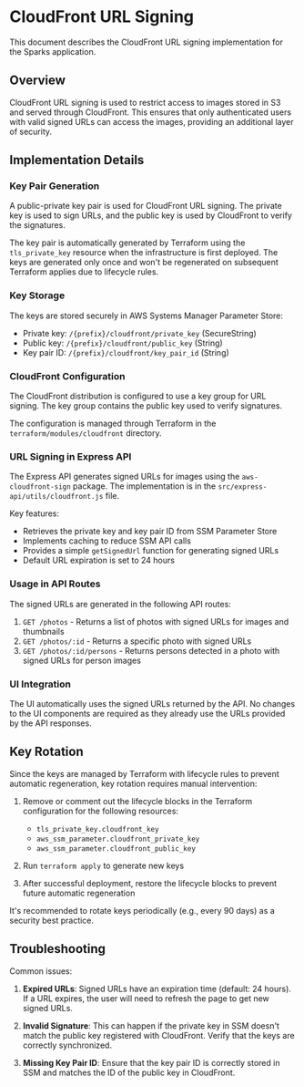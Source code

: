 # CloudFront URL Signing

This document describes the CloudFront URL signing implementation for the Sparks application.

## Overview

CloudFront URL signing is used to restrict access to images stored in S3 and served through CloudFront. This ensures that only authenticated users with valid signed URLs can access the images, providing an additional layer of security.

## Implementation Details

### Key Pair Generation

A public-private key pair is used for CloudFront URL signing. The private key is used to sign URLs, and the public key is used by CloudFront to verify the signatures.

The key pair is automatically generated by Terraform using the `tls_private_key` resource when the infrastructure is first deployed. The keys are generated only once and won't be regenerated on subsequent Terraform applies due to lifecycle rules.

### Key Storage

The keys are stored securely in AWS Systems Manager Parameter Store:

- Private key: `/{prefix}/cloudfront/private_key` (SecureString)
- Public key: `/{prefix}/cloudfront/public_key` (String)
- Key pair ID: `/{prefix}/cloudfront/key_pair_id` (String)

### CloudFront Configuration

The CloudFront distribution is configured to use a key group for URL signing. The key group contains the public key used to verify signatures.

The configuration is managed through Terraform in the `terraform/modules/cloudfront` directory.

### URL Signing in Express API

The Express API generates signed URLs for images using the `aws-cloudfront-sign` package. The implementation is in the `src/express-api/utils/cloudfront.js` file.

Key features:
- Retrieves the private key and key pair ID from SSM Parameter Store
- Implements caching to reduce SSM API calls
- Provides a simple `getSignedUrl` function for generating signed URLs
- Default URL expiration is set to 24 hours

### Usage in API Routes

The signed URLs are generated in the following API routes:

1. `GET /photos` - Returns a list of photos with signed URLs for images and thumbnails
2. `GET /photos/:id` - Returns a specific photo with signed URLs
3. `GET /photos/:id/persons` - Returns persons detected in a photo with signed URLs for person images

### UI Integration

The UI automatically uses the signed URLs returned by the API. No changes to the UI components are required as they already use the URLs provided by the API responses.

## Key Rotation

Since the keys are managed by Terraform with lifecycle rules to prevent automatic regeneration, key rotation requires manual intervention:

1. Remove or comment out the lifecycle blocks in the Terraform configuration for the following resources:
   - `tls_private_key.cloudfront_key`
   - `aws_ssm_parameter.cloudfront_private_key`
   - `aws_ssm_parameter.cloudfront_public_key`

2. Run `terraform apply` to generate new keys

3. After successful deployment, restore the lifecycle blocks to prevent future automatic regeneration

It's recommended to rotate keys periodically (e.g., every 90 days) as a security best practice.

## Troubleshooting

Common issues:

1. **Expired URLs**: Signed URLs have an expiration time (default: 24 hours). If a URL expires, the user will need to refresh the page to get new signed URLs.

2. **Invalid Signature**: This can happen if the private key in SSM doesn't match the public key registered with CloudFront. Verify that the keys are correctly synchronized.

3. **Missing Key Pair ID**: Ensure that the key pair ID is correctly stored in SSM and matches the ID of the public key in CloudFront.
